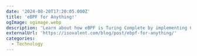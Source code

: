 ```yaml
---
date: '2024-08-20T17:20:05.000Z'
title: '‍eBPF for Anything!'
ogImage: ogimage.webp
description: 'Learn about how eBPF is Turing Complete by implementing Conway’s Game of Life entirely in eBPF'
externalUrl: 'https://isovalent.com/blog/post/ebpf-for-anything/'
categories:
  - Technology
---
```

